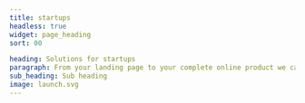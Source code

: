 ```yaml
---
title: startups
headless: true
widget: page_heading
sort: 00

heading: Solutions for startups
paragraph: From your landing page to your complete online product we can work with you to realise your dream.
sub_heading: Sub heading
image: launch.svg 
---
```

